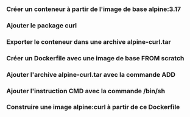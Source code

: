 ### Créer un conteneur à partir de l'image de base alpine:3.17

### Ajouter le package curl

### Exporter le conteneur dans une archive alpine-curl.tar

### Créer un Dockerfile avec une image de base FROM scratch

### Ajouter l'archive alpine-curl.tar avec la commande ADD

### Ajouter l'instruction CMD avec la commande **/bin/sh**

### Construire une image **alpine:curl** à partir de ce Dockerfile
